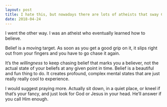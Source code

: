 ```yaml
---
layout: post
title: I hate this, but nowadays there are lots of atheists that sway Christians and theists. I don&#39;t want to be swayed; I believe in God, but how do I ensure that my opinion stays that way? My apologies if this is confusing.
date: 2018-04-24
---
```


<p>I went the other way. I was an atheist who eventually learned how to believe.</p><p>Belief is a moving target. As soon as you get a good grip on it, it slips right out from your fingers and you have to go chase it again.</p><p>It’s the <i>willingness</i> to keep chasing belief that marks you a believer, not the actual state of your beliefs at any given point in time. Belief is a beautiful and fun thing to do. It creates profound, complex mental states that are just really really cool to experience.</p><p>I would suggest praying more. Actually sit down, in a quiet place, or kneel if that’s your fancy, and just look for God or Jesus in your head. He’ll answer if you call Him enough.</p>

